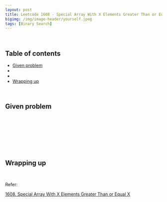 ```yaml
---
layout: post
title: Leetcode 1608 - Special Array With X Elements Greater Than or Equal X
bigimg: /img/image-header/yourself.jpeg
tags: [Binary Search]
---
```





<br>

## Table of contents
- [Given problem](#given-problem)
- []()
- []()
- [Wrapping up](#wrapping-up)


<br>

## Given problem






<br>

## 






<br>

## 





<br>

## Wrapping up




<br>

Refer:

[1608. Special Array With X Elements Greater Than or Equal X](https://leetcode.com/problems/special-array-with-x-elements-greater-than-or-equal-x/)
